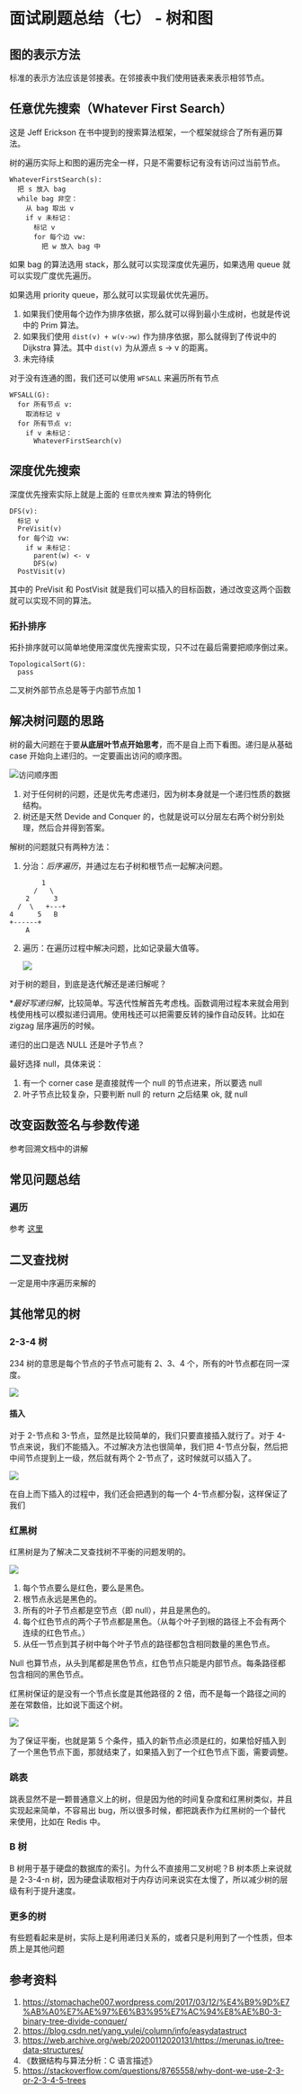 # 面试刷题总结（七） - 树和图

<!--
ID: d37ebf16-dec5-4f4a-890a-49e3719df64b
Status: publish
Date: 2019-10-23T00:00:00
Modified: 2020-07-29T23:37:30
wp_id: 1689
-->

## 图的表示方法

标准的表示方法应该是邻接表。在邻接表中我们使用链表来表示相邻节点。

## 任意优先搜索（Whatever First Search）

这是 Jeff Erickson 在书中提到的搜索算法框架，一个框架就综合了所有遍历算法。

树的遍历实际上和图的遍历完全一样，只是不需要标记有没有访问过当前节点。

```
WhateverFirstSearch(s):
  把 s 放入 bag
  while bag 非空：
    从 bag 取出 v
    if v 未标记：
      标记 v
      for 每个边 vw:
        把 w 放入 bag 中
```

如果 bag 的算法选用 stack，那么就可以实现深度优先遍历，如果选用 queue 就可以实现广度优先遍历。

如果选用 priority queue，那么就可以实现最优优先遍历。

1. 如果我们使用每个边作为排序依据，那么就可以得到最小生成树，也就是传说中的 Prim 算法。
2. 如果我们使用 `dist(v) + w(v->w)` 作为排序依据，那么就得到了传说中的 Dijkstra 算法。其中 `dist(v)` 为从源点 s -> v 的距离。
3. 未完待续

对于没有连通的图，我们还可以使用 `WFSALL` 来遍历所有节点

```
WFSALL(G):
  for 所有节点 v:
    取消标记 v
  for 所有节点 v:
    if v 未标记：
      WhateverFirstSearch(v)
```

## 深度优先搜索

深度优先搜索实际上就是上面的 `任意优先搜索` 算法的特例化

```
DFS(v):
  标记 v
  PreVisit(v)
  for 每个边 vw:
    if w 未标记：
      parent(w) <- v
      DFS(w)
  PostVisit(v)
```

其中的 PreVisit 和 PostVisit 就是我们可以插入的目标函数，通过改变这两个函数就可以实现不同的算法。

### 拓扑排序

拓扑排序就可以简单地使用深度优先搜索实现，只不过在最后需要把顺序倒过来。

```
TopologicalSort(G):
  pass
```

二叉树外部节点总是等于内部节点加 1

## 解决树问题的思路

树的最大问题在于要**从底层叶节点开始思考**，而不是自上而下看图。递归是从基础 case 开始向上递归的。一定要画出访问的顺序图。

![访问顺序图](https://tva1.sinaimg.cn/large/00831rSTly1gd199vou2dj309j0jrgmn.jpg)

1. 对于任何树的问题，还是优先考虑递归，因为树本身就是一个递归性质的数据结构。
2. 树还是天然 Devide and Conquer 的，也就是说可以分层左右两个树分别处理，然后合并得到答案。

解树的问题就只有两种方法：

1. 分治：*后序遍历*，并通过左右子树和根节点一起解决问题。

```
        1
      /   \
    2      3
  /  \   +---+
4      5   B
+------+
    A
```

2. 遍历：在遍历过程中解决问题，比如记录最大值等。

    ![](https://tva1.sinaimg.cn/large/00831rSTly1gd19anooewj308c04stad.jpg)

对于树的题目，到底是迭代解还是递归解呢？

**最好写递归解*，比较简单。写迭代性解首先考虑栈。函数调用过程本来就会用到栈使用栈可以模拟递归调用。使用栈还可以把需要反转的操作自动反转。比如在 zigzag 层序遍历的时候。

递归的出口是选 NULL 还是叶子节点？

最好选择 null，具体来说：

1. 有一个 corner case 是直接就传一个 null 的节点进来，所以要选 null
2. 叶子节点比较复杂，只要判断 null 的 return 之后结果 ok, 就 null

## 改变函数签名与参数传递

参考回溯文档中的讲解

## 常见问题总结

### 遍历

参考 [这里](../solutions/tree.md)

## 二叉查找树

一定是用中序遍历来解的

## 其他常见的树

### 2-3-4 树

234 树的意思是每个节点的子节点可能有 2、3、4 个，所有的叶节点都在同一深度。

![](images/2-3-4-tree.png)

#### 插入

对于 2-节点和 3-节点，显然是比较简单的，我们只要直接插入就行了。对于 4-节点来说，我们不能插入。不过解决方法也很简单，我们把 4-节点分裂，然后把中间节点提到上一级，然后就有两个 2-节点了，这时候就可以插入了。

![](images/4-node-insertion.png)

在自上而下插入的过程中，我们还会把遇到的每一个 4-节点都分裂，这样保证了我们

### 红黑树

红黑树是为了解决二叉查找树不平衡的问题发明的。

![](images/red-black-tree.jpg)

1. 每个节点要么是红色，要么是黑色。
2. 根节点永远是黑色的。
3. 所有的叶子节点都是空节点（即 null），并且是黑色的。
4. 每个红色节点的两个子节点都是黑色。（从每个叶子到根的路径上不会有两个连续的红色节点。）
5. 从任一节点到其子树中每个叶子节点的路径都包含相同数量的黑色节点。

Null 也算节点，从头到尾都是黑色节点，红色节点只能是内部节点。每条路径都包含相同的黑色节点。

红黑树保证的是没有一个节点长度是其他路径的 2 倍，而不是每一个路径之间的差在常数倍，比如说下面这个树。

![](images/red-black-tree-2.webp)

为了保证平衡，也就是第 5 个条件，插入的新节点必须是红的，如果恰好插入到了一个黑色节点下面，那就结束了，如果插入到了一个红色节点下面，需要调整。

### 跳表

跳表显然不是一颗普通意义上的树，但是因为他的时间复杂度和红黑树类似，并且实现起来简单，不容易出 bug，所以很多时候，都把跳表作为红黑树的一个替代来使用，比如在 Redis 中。

### B 树

B 树用于基于硬盘的数据库的索引。为什么不直接用二叉树呢？B 树本质上来说就是 2-3-4-n 树，因为硬盘读取相对于内存访问来说实在太慢了，所以减少树的层级有利于提升速度。

### 更多的树

有些题看起来是树，实际上是利用递归关系的，或者只是利用到了一个性质，但本质上是其他问题

## 参考资料

1. https://stomachache007.wordpress.com/2017/03/12/%E4%B9%9D%E7%AB%A0%E7%AE%97%E6%B3%95%E7%AC%94%E8%AE%B0-3-binary-tree-divide-conquer/
2. https://blog.csdn.net/yang_yulei/column/info/easydatastruct
3. https://web.archive.org/web/20200112020131/https://merunas.io/tree-data-structures/
4. 《数据结构与算法分析：C 语言描述》
5. https://stackoverflow.com/questions/8765558/why-dont-we-use-2-3-or-2-3-4-5-trees